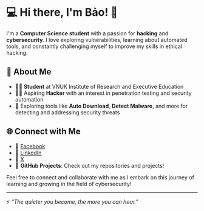 # 💻 Hi there, I'm Bảo! 👋

I'm a **Computer Science student** with a passion for **hacking** and **cybersecurity**. I love exploring vulnerabilities, learning about automated tools, and constantly challenging myself to improve my skills in ethical hacking.

## 🌟 About Me
- 🧑‍🎓 **Student** at VNUK Institute of Research and Executive Education  
- 🕵️‍♂️ Aspiring **Hacker** with an interest in penetration testing and security automation  
- 🔧 Exploring tools like **Auto Download**, **Detect Malware**, and more for detecting and addressing security threats  

## 🌐 Connect with Me
- 🔗 [Facebook](https://www.facebook.com/b4orvn/)  
- 🔗 [LinkedIn](https://www.linkedin.com/in/bao-ngo-61b05425b/)
- 🔗 [X](https://x.com/b4orvn259)  
- 🌟 **GitHub Projects**: Check out my repositories and projects!  

Feel free to connect and collaborate with me as I embark on this journey of learning and growing in the field of cybersecurity!

---
⚡ *“The quieter you become, the more you can hear.”*  

